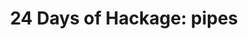 ---
title: ! '24 Days of Hackage: pipes'
url: https://ocharles.org.uk/blog/posts/2012-12-16-24-days-of-hackage-pipes.html
authors:
- Oliver Charles
type: article
tags:
- coroutines
libraries:
- pipes
doHaskell-type: blog post
dohaskell-year: 2012
---